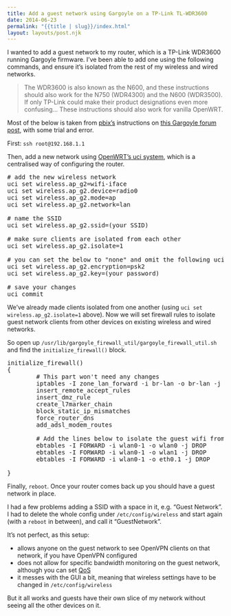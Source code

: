 ```yaml
---
title: Add a guest network using Gargoyle on a TP-Link TL-WDR3600
date: 2014-06-23
permalink: "{{title | slug}}/index.html"
layout: layouts/post.njk
---
```

I wanted to add a guest network to my router, which is a TP-Link WDR3600 running Gargoyle firmware. I&#8217;ve been able to add one using the following commands, and ensure it&#8217;s isolated from the rest of my wireless and wired networks.

> The WDR3600 is also known as the N600, and these instructions should also work for the N750 (WDR4300) and the N600 (WDR3500). If only TP-Link could make their product designations even more confusing&#8230; These instructions should also work for vanilla OpenWRT. 

Most of the below is taken from [pbix&#8217;s][1] instructions on [this Gargoyle forum post][2], with some trial and error.

First: `ssh root@192.168.1.1`

Then, add a new network using [OpenWRT&#8217;s uci system][3], which is a centralised way of configuring the router.

<pre># add the new wireless network
uci set wireless.ap_g2=wifi-iface
uci set wireless.ap_g2.device=radio0
uci set wireless.ap_g2.mode=ap
uci set wireless.ap_g2.network=lan

# name the SSID
uci set wireless.ap_g2.ssid=(your SSID)

# make sure clients are isolated from each other
uci set wireless.ap_g2.isolate=1

# you can set the below to "none" and omit the following uci command if you don't want password protection
uci set wireless.ap_g2.encryption=psk2
uci set wireless.ap_g2.key=(your password)

# save your changes
uci commit</pre>

We&#8217;ve already made clients isolated from one another (using `uci set wireless.ap_g2.isolate=1` above). Now we will set firewall rules to isolate guest network clients from other devices on existing wireless and wired networks.

So open up `/usr/lib/gargoyle_firewall_util/gargoyle_firewall_util.sh` and find the `initialize_firewall()` block.

<pre>initialize_firewall()
{
        # This part won't need any changes
        iptables -I zone_lan_forward -i br-lan -o br-lan -j ACCEPT
        insert_remote_accept_rules
        insert_dmz_rule
        create_l7marker_chain
        block_static_ip_mismatches
        force_router_dns
        add_adsl_modem_routes

        # Add the lines below to isolate the guest wifi from your LAN
        ebtables -I FORWARD -i wlan0-1 -o wlan0 -j DROP
        ebtables -I FORWARD -i wlan0-1 -o wlan1 -j DROP
        ebtables -I FORWARD -i wlan0-1 -o eth0.1 -j DROP

}</pre>

Finally, `reboot`. Once your router comes back up you should have a guest network in place.

I had a few problems adding a SSID with a space in it, e.g. &#8220;Guest Network&#8221;. I had to delete the whole config under `/etc/config/wireless` and start again (with a `reboot` in between), and call it &#8220;GuestNetwork&#8221;.

It&#8217;s not perfect, as this setup:

  * allows anyone on the guest network to see OpenVPN clients on that network, if you have OpenVPN configured
  * does not allow for specific bandwidth monitoring on the guest network, although you can set [QoS][4]
  * it messes with the GUI a bit, meaning that wireless settings have to be changed in `/etc/config/wireless`

But it all works and guests have their own slice of my network without seeing all the other devices on it.

 [1]: http://www.gargoyle-router.com/phpbb/memberlist.php?mode=viewprofile&u=450
 [2]: http://www.gargoyle-router.com/phpbb/viewtopic.php?f=13&t=2743&sid=f4c7f2b3ca0dc7ceeb78583ed79fa2c6
 [3]: http://wiki.openwrt.org/doc/uci
 [4]: http://www.gargoyle-router.com/wiki/doku.php?id=qos